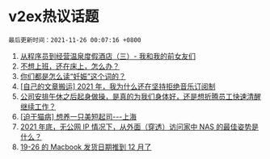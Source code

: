 # v2ex热议话题

`最后更新时间：2021-11-26 00:07:16 +0800`

1. [从程序员到经营温泉度假酒店（三）- 我和我的前女友们](https://www.v2ex.com/t/817810)
1. [不想上班，还在床上，怎么办？](https://www.v2ex.com/t/817798)
1. [你们都是怎么读“妊娠”这个词的？](https://www.v2ex.com/t/817847)
1. [[自己的文章搬运] 2021 年，我为什么还在坚持拒绝音乐订阅制](https://www.v2ex.com/t/817931)
1. [公司安排午休之后起身做操，是真的为我们身体好，还是想折腾员工快速清醒继续工作？](https://www.v2ex.com/t/817893)
1. [[迫于猫病] 想养一只美短起司---上海](https://www.v2ex.com/t/817836)
1. [2021 年底，无公网 IP 情况下，从外面（穿透）访问家中 NAS 的最佳姿势是什么？](https://www.v2ex.com/t/817816)
1. [19-26 的 Macbook 发货日期推到 12 月了](https://www.v2ex.com/t/817776)

